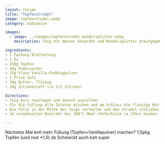 ```yaml
---
layout: recipe
title: "Topfenstrudel"
image: topfenstrudel.webp
category: Süßspeise

images:
  - image: ../images/topfenstrudel_mandelsplitter.webp
    description: Teig mit Wasser besprüht und Mandelsplitter draufgegeben. Passt zwar gut, wurden aber zu dunkel, daher evtl erst nach halber Zeit draufgeben?

ingredients:
- 1 Packung Blätterteig
- 1 Ei
- 250g Topfen
- 40g Puderzucker
- 15g Flana Vanille-Puddingpulver
- 1 Prise Salz
- 20g Butter, flüssig
- 10g Zitronensaft (ca 1/2 Zitrone)

directions:
- Teig kurz rauslegen und danach ausrollen.
- Für die Füllung alle Zutaten mischen und am Schluss die flüssige Butter unterrühren.
- Die Fülle in der Mitte des Teigs verteilen und den Strudel schließen.
- Im vorgeheizten Backrohr bei 200°C Ober-/Unterhitze ca 27min backen.

---
```


Nächstes Mal evtl mehr Füllung (Topfen+Vanillepulver) machen? 1,5pkg Topfen (und rest *1,5) zb
Schmeckt auch kalt super